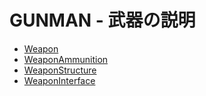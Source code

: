 # GUNMAN - 武器の説明

- [Weapon](Weapon.md)
- [WeaponAmmunition](WeaponAmmunition.md)
- [WeaponStructure](WeaponStructure.md)
- [WeaponInterface](WeaponInterface.md)